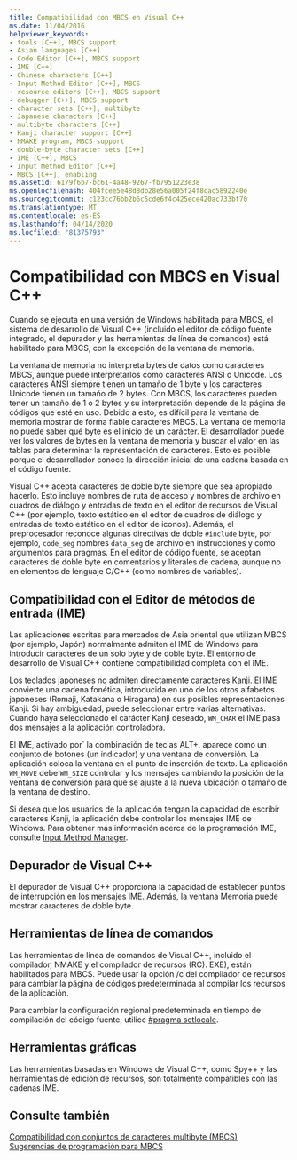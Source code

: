```yaml
---
title: Compatibilidad con MBCS en Visual C++
ms.date: 11/04/2016
helpviewer_keywords:
- tools [C++], MBCS support
- Asian languages [C++]
- Code Editor [C++], MBCS support
- IME [C++]
- Chinese characters [C++]
- Input Method Editor [C++], MBCS
- resource editors [C++], MBCS support
- debugger [C++], MBCS support
- character sets [C++], multibyte
- Japanese characters [C++]
- multibyte characters [C++]
- Kanji character support [C++]
- NMAKE program, MBCS support
- double-byte character sets [C++]
- IME [C++], MBCS
- Input Method Editor [C++]
- MBCS [C++], enabling
ms.assetid: 6179f6b7-bc61-4a48-9267-fb7951223e38
ms.openlocfilehash: 404fcee5e48d8db28e56a005f24f8cac5892240e
ms.sourcegitcommit: c123cc76bb2b6c5cde6f4c425ece420ac733bf70
ms.translationtype: MT
ms.contentlocale: es-ES
ms.lasthandoff: 04/14/2020
ms.locfileid: "81375793"
---
```

# <a name="mbcs-support-in-visual-c"></a>Compatibilidad con MBCS en Visual C++

Cuando se ejecuta en una versión de Windows habilitada para MBCS, el sistema de desarrollo de Visual C++ (incluido el editor de código fuente integrado, el depurador y las herramientas de línea de comandos) está habilitado para MBCS, con la excepción de la ventana de memoria.

La ventana de memoria no interpreta bytes de datos como caracteres MBCS, aunque puede interpretarlos como caracteres ANSI o Unicode. Los caracteres ANSI siempre tienen un tamaño de 1 byte y los caracteres Unicode tienen un tamaño de 2 bytes. Con MBCS, los caracteres pueden tener un tamaño de 1 o 2 bytes y su interpretación depende de la página de códigos que esté en uso. Debido a esto, es difícil para la ventana de memoria mostrar de forma fiable caracteres MBCS. La ventana de memoria no puede saber qué byte es el inicio de un carácter. El desarrollador puede ver los valores de bytes en la ventana de memoria y buscar el valor en las tablas para determinar la representación de caracteres. Esto es posible porque el desarrollador conoce la dirección inicial de una cadena basada en el código fuente.

Visual C++ acepta caracteres de doble byte siempre que sea apropiado hacerlo. Esto incluye nombres de ruta de acceso y nombres de archivo en cuadros de diálogo y entradas de texto en el editor de recursos de Visual C++ (por ejemplo, texto estático en el editor de cuadros de diálogo y entradas de texto estático en el editor de iconos). Además, el preprocesador reconoce algunas directivas de doble `#include` byte, por ejemplo, `code_seg` nombres `data_seg` de archivo en instrucciones y como argumentos para pragmas. En el editor de código fuente, se aceptan caracteres de doble byte en comentarios y literales de cadena, aunque no en elementos de lenguaje C/C++ (como nombres de variables).

## <a name="support-for-the-input-method-editor-ime"></a><a name="_core_support_for_the_input_method_editor_.28.ime.29"></a>Compatibilidad con el Editor de métodos de entrada (IME)

Las aplicaciones escritas para mercados de Asia oriental que utilizan MBCS (por ejemplo, Japón) normalmente admiten el IME de Windows para introducir caracteres de un solo byte y de doble byte. El entorno de desarrollo de Visual C++ contiene compatibilidad completa con el IME.

Los teclados japoneses no admiten directamente caracteres Kanji. El IME convierte una cadena fonética, introducida en uno de los otros alfabetos japoneses (Romaji, Katakana o Hiragana) en sus posibles representaciones Kanji. Si hay ambiguedad, puede seleccionar entre varias alternativas. Cuando haya seleccionado el carácter Kanji deseado, `WM_CHAR` el IME pasa dos mensajes a la aplicación controladora.

El IME, activado por\` la combinación de teclas ALT+, aparece como un conjunto de botones (un indicador) y una ventana de conversión. La aplicación coloca la ventana en el punto de inserción de texto. La aplicación `WM_MOVE` debe `WM_SIZE` controlar y los mensajes cambiando la posición de la ventana de conversión para que se ajuste a la nueva ubicación o tamaño de la ventana de destino.

Si desea que los usuarios de la aplicación tengan la capacidad de escribir caracteres Kanji, la aplicación debe controlar los mensajes IME de Windows. Para obtener más información acerca de la programación IME, consulte [Input Method Manager](/windows/win32/intl/input-method-manager).

## <a name="visual-c-debugger"></a>Depurador de Visual C++

El depurador de Visual C++ proporciona la capacidad de establecer puntos de interrupción en los mensajes IME. Además, la ventana Memoria puede mostrar caracteres de doble byte.

## <a name="command-line-tools"></a>Herramientas de línea de comandos

Las herramientas de línea de comandos de Visual C++, incluido el compilador, NMAKE y el compilador de recursos (RC). EXE), están habilitados para MBCS. Puede usar la opción /c del compilador de recursos para cambiar la página de códigos predeterminada al compilar los recursos de la aplicación.

Para cambiar la configuración regional predeterminada en tiempo de compilación del código fuente, utilice [#pragma setlocale](../preprocessor/setlocale.md).

## <a name="graphical-tools"></a>Herramientas gráficas

Las herramientas basadas en Windows de Visual C++, como Spy++ y las herramientas de edición de recursos, son totalmente compatibles con las cadenas IME.

## <a name="see-also"></a>Consulte también

[Compatibilidad con conjuntos de caracteres multibyte (MBCS)](../text/support-for-multibyte-character-sets-mbcss.md)<br/>
[Sugerencias de programación para MBCS](../text/mbcs-programming-tips.md)
